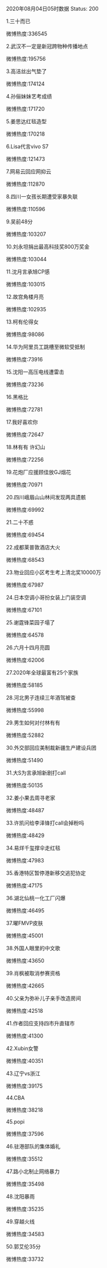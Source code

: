 2020年08月04日05时数据
Status: 200

1.三十而已

微博热度:336545

2.武汉不一定是新冠跨物种传播地点

微博热度:195756

3.高洁丝出气垫了

微博热度:174124

4.孙俪妹妹艺考成绩

微博热度:171720

5.姜思达红毯造型

微博热度:170218

6.Lisa代言vivo S7

微博热度:121473

7.网易云回应网抑云

微博热度:112870

8.四川一女孩长期遭受家暴失联

微博热度:110596

9.吴前48分

微博热度:103207

10.刘永坦捐出最高科技奖800万奖金

微博热度:103044

11.沈月言承旭CP感

微博热度:103015

12.故宫角楼月亮

微博热度:102935

13.柯有伦得女

微博热度:98086

14.华为阿里员工跳槽至微软受抵制

微博热度:73916

15.沈阳一高压电线遭雷击

微博热度:73236

16.黑格比

微博热度:72781

17.我好喜欢你

微博热度:72647

18.林有有 许幻山

微博热度:72256

19.花炮厂应援顾佳放GJ烟花

微博热度:70971

20.四川峨眉山山林间发现两具遗骸

微博热度:69992

21.二十不惑

微博热度:69454

22.成都莱普敦酒店大火

微博热度:68543

23.物业回应小区考生考上清北奖10000万

微博热度:67987

24.日本空调小哥扮女装上门装空调

微博热度:67101

25.谢霆锋菜园子塌了

微博热度:64578

26.六月十四月亮圆

微博热度:62006

27.2020年全球最富有25个家族

微博热度:58185

28.河北男子连续三年酒驾被查

微博热度:55998

29.男生如何对付林有有

微博热度:52882

30.外交部回应美制裁新疆生产建设兵团

微博热度:51490

31.大S为言承旭新剧打call

微博热度:50135

32.姜小果去周寻老家

微博热度:48487

33.许凯问给李泽锋打call会掉粉吗

微博热度:48429

34.易烊千玺撑伞走红毯

微博热度:47983

35.香港特区暂停港新移交逃犯协定

微博热度:47175

36.湖北仙桃一化工厂闪爆

微博热度:46495

37.曜FMVP皮肤

微博热度:45001

38.外国人眼里的中文歌

微博热度:43650

39.肖枫被取消参赛资格

微博热度:42665

40.父亲为弥补儿子亲手改造房间

微博热度:42518

41.作者回应支持四市升直辖市

微博热度:41300

42.Xubin女警

微博热度:40351

43.辽宁vs浙江

微博热度:39175

44.CBA

微博热度:38218

45.popi

微博热度:37596

46.驻港部队的集体婚礼

微博热度:35512

47.路小北制止网络暴力

微博热度:35498

48.沈阳暴雨

微博热度:35235

49.穿越火线

微博热度:34583

50.郭艾伦35分

微博热度:33732

